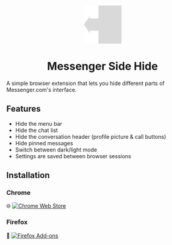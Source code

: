 <p align="center">
    <img src="icon128.png" alt="Messenger Logo" width="100">
</p>

<h1 align="center">Messenger Side Hide</h1>

A simple browser extension that lets you hide different parts of Messenger.com's interface.

## Features
- Hide the menu bar 
- Hide the chat list
- Hide the conversation header (profile picture & call buttons)
- Hide pinned messages
- Switch between dark/light mode
- Settings are saved between browser sessions

## Installation
### Chrome
<p align="left">
    🌐 <a href="https://chromewebstore.google.com/detail/messenger-side-hide/degcpkimgdijmlfhhhbjpbjbenofcihb">
    <img src="https://developer.chrome.com/docs/webstore/images/ChromeWebStore_BadgeWBorder_v2_206x58.png" alt="Chrome Web Store">
    </a>
</p>

### Firefox
<p align="left">
    🦊 <a href="https://addons.mozilla.org/en-US/firefox/addon/messenger-side-hide/">
    <img src="https://addons.mozilla.org/static/img/addons-buttons/firefox-addons.svg" alt="Firefox Add-ons">
    </a>
</p>

